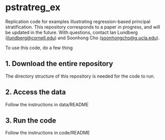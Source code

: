 # pstratreg_ex

Replication code for examples illustrating regression-based principal stratification. This repository corresponds to a paper in progress, and will be updated in the future. With questions, contact Ian Lundberg ([ilundberg@cornell.edu](mailto:ilundberg@cornell.edu)) and Soonhong Cho ([soonhongcho@g.ucla.edu](mailto:soonhongcho@g.ucla.edu)).

To use this code, do a few thing

## 1. Download the entire repository

The directory structure of this repository is needed for the code to run.

## 2. Access the data

Follow the instructions in data/README

## 3. Run the code

Follow the instructions in code/README
